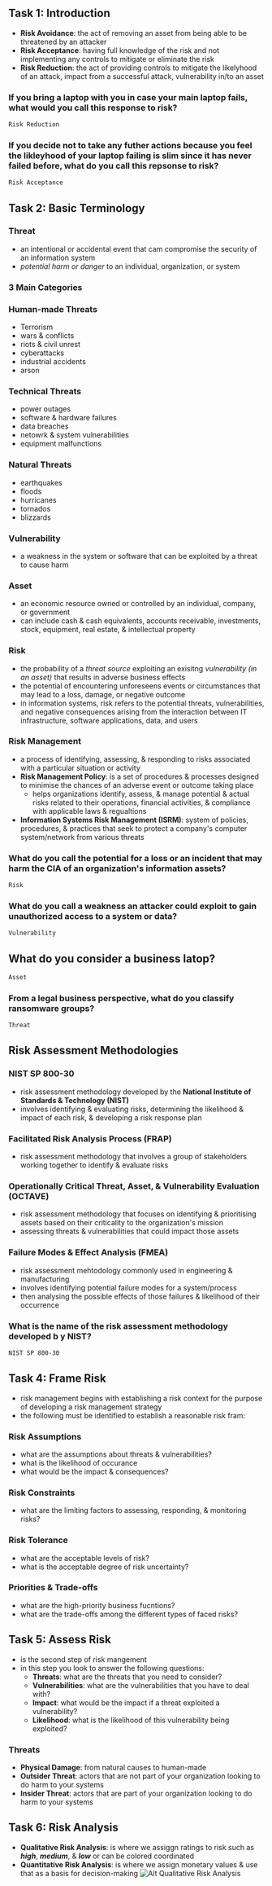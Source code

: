 ## Task 1: Introduction
* **Risk Avoidance**: the act of removing an asset from being able to be threatened by an attacker
* **Risk Acceptance**: having full knowledge of the risk and not implementing any controls to mitigate or eliminate the risk
* **Risk Reduction**: the act of providing controls to mitigate the likelyhood of an attack, impact from a successful attack, vulnerability in/to an asset

### If you bring a laptop with you in case your main laptop fails, what would you call this response to risk?
```bash
Risk Reduction
```

### If you decide not to take any futher actions because you feel the likleyhood of your laptop failing is slim since it has never failed before, what do you call this repsonse to risk?
```bash
Risk Acceptance
```


## Task 2: Basic Terminology
### Threat
* an intentional or accidental event that cam compromise the security of an information system
* *potential harm or danger* to an individual, organization, or system
### 3 Main Categories
### Human-made Threats
* Terrorism
* wars & conflicts
* riots & civil unrest
* cyberattacks
* industrial accidents
* arson
### Technical Threats
* power outages
* software & hardware failures
* data breaches
* netowrk & system vulnerabilities
* equipment malfunctions
### Natural Threats
* earthquakes
* floods
* hurricanes
* tornados
* blizzards

### Vulnerability
* a weakness in the system or software that can be exploited by a threat to cause harm

### Asset
* an economic resource owned or controlled by an individual, company, or government
* can include cash & cash equivalents, accounts receivable, investments, stock, equipment, real estate, & intellectual property

### Risk
* the probability of a *threat source* exploiting an exisitng *vulnerability (in an asset)* that results in adverse business effects
* the potential of encountering unforeseens events or circumstances that may lead to a loss, damage, or negative outcome
* in information systems, risk refers to the potential threats, vulnerabilities, and negative consequences arising from the interaction between IT infrastructure, software applications, data, and users

### Risk Management
* a process of identifying, assessing, & responding to risks associated with a particular situation or activity
* **Risk Management Policy**: is a set of procedures & processes designed to minimise the chances of an adverse event or outcome taking place
  - helps organizations identify, assess, & manage potential & actual risks related to their operations, financial activities, & compliance with applicable laws & regualtions
* **Information Systems Risk Management (ISRM)**: system of policies, procedures, & practices that seek to protect a company's computer system/network from various threats

### What do you call the potential for a loss or an incident that may harm the CIA of an organization's information assets?
```bash
Risk
```

### What do you call a weakness an attacker could exploit to gain unauthorized access to a system or data?
```bash
Vulnerability
```

## What do you consider a business latop?
```bash
Asset
```

### From a legal business perspective, what do you classify ransomware groups?
```bash
Threat
```


## Risk Assessment Methodologies
### NIST SP 800-30
* risk assessment methodology developed by the **National Institute of Standards & Technology (NIST)**
* involves identifying & evaluating risks, determining the likelihood & impact of each risk, & developing a risk response plan

### Facilitated Risk Analysis Process (FRAP)
* risk assessment methodology that involves a group of stakeholders working together to identify & evaluate risks

### Operationally Critical Threat, Asset, & Vulnerability Evaluation (OCTAVE)
* risk assessment methodology that focuses on identifying & prioritising assets based on their criticality to the organization's mission
* assessing threats & vulnerabilities that could impact those assets

### Failure Modes & Effect Analysis (FMEA)
* risk assessment mehtodology commonly used in engineering & manufacturing
* involves identifying potential failure modes for a system/process
* then analysing the possible effects of those failures & likelihood of their occurrence

### What is the name of the risk assessment methodology developed b y NIST?
```bash
NIST SP 800-30
```



## Task 4: Frame Risk
* risk management begins with establishing a risk context for the purpose of developing a risk management strategy
* the following must be identified to establish a reasonable risk fram:
### Risk Assumptions
* what are the assumptions about threats & vulnerabilities?
* what is the likelihood of occurance
* what would be the impact & consequences?

### Risk Constraints
* what are the limiting factors to assessing, responding, & monitoring risks?

### Risk Tolerance
* what are the acceptable levels of risk?
* what is the acceptable degree of risk uncertainty?

### Priorities & Trade-offs
* what are the high-priority business fucntions?
* what are the trade-offs among the different types of faced risks?


## Task 5: Assess Risk
* is the second step of risk mangement
* in this step you look to answer the following questions:
    - **Threats**: what are the threats that you need to consider?
    - **Vulnerabilities**: what are the vulnerabilities that you have to deal with?
    - **Impact**: what would be the impact if a threat exploited a vulnerability?
    - **Likelihood**: what is the likelihood of this vulnerability being exploited?

### Threats
* **Physical Damage**: from natural causes to human-made
* **Outsider Threat**: actors that are not part of your organization looking to do harm to your systems 
* **Insider Threat**:  actors that are part of your organization looking to do harm to your systems  


## Task 6: Risk Analysis
* **Qualitative Risk Analysis**: is where we assiggn ratings to risk such as **_high_**, **_medium_**, & **_low_** or can be colored coordinated
* **Quantitative Risk Analysis**: is where we assign monetary values & use that as a basis for decision-making
![Alt Qualitative Risk Analysis](https://tryhackme-images.s3.amazonaws.com/user-uploads/5f04259cf9bf5b57aed2c476/room-content/c2cab5ae8c38c4c5b827374692534b35.png)
 




















